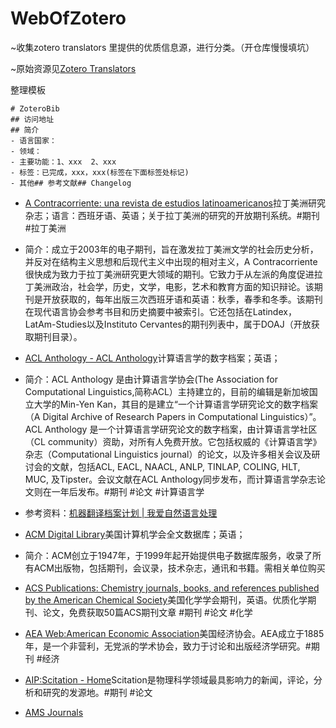 ﻿# WebOfZotero
~收集zotero translators 里提供的优质信息源，进行分类。（开仓库慢慢填坑）

~原始资源见[Zotero Translators](https://github.com/bravejiawen/translators)

整理模板

```
# ZoteroBib
## 访问地址
## 简介    
- 语言国家：
- 领域：    
- 主要功能：1、xxx  2、xxx    
- 标签：已完成，xxx，xxx(标签在下面标签处标记)    
- 其他## 参考文献## Changelog
```

- [A Contracorriente: una revista de estudios latinoamericanos](https://acontracorriente.chass.ncsu.edu/index.php/acontracorriente)拉丁美洲研究杂志；语言：西班牙语、英语；关于拉丁美洲的研究的开放期刊系统。#期刊 #拉丁美洲 
- 简介：成立于2003年的电子期刊，旨在激发拉丁美洲文学的社会历史分析，并反对在结构主义思想和后现代主义中出现的相对主义，A Contracorriente很快成为致力于拉丁美洲研究更大领域的期刊。它致力于从左派的角度促进拉丁美洲政治，社会学，历史，文学，电影，艺术和教育方面的知识辩论。该期刊是开放获取的，每年出版三次西班牙语和英语：秋季，春季和冬季。该期刊在现代语言协会参考书目和历史摘要中被索引。它还包括在Latindex，LatAm-Studies以及Instituto Cervantes的期刊列表中，属于DOAJ（开放获取期刊目录）。


- [ACL Anthology - ACL Anthology](https://aclweb.org/anthology/)计算语言学的数字档案；英语；
- 简介：ACL Anthology 是由计算语言学协会(The Association for Computational Linguistics,简称ACL）主持建立的，目前的编辑是新加坡国立大学的Min-Yen Kan，其目的是建立“一个计算语言学研究论文的数字档案（A Digital Archive of Research Papers in Computational Linguistics）”。ACL Anthology 是一个计算语言学研究论文的数字档案，由计算语言学社区（CL community）资助，对所有人免费开放。它包括权威的《计算语言学》杂志（Computational Linguistics journal）的论文，以及许多相关会议及研讨会的文献，包括ACL, EACL, NAACL, ANLP, TINLAP, COLING, HLT, MUC, 及Tipster。会议文献在ACL Anthology同步发布，而计算语言学杂志论文则在一年后发布。#期刊 #论文 #计算语言学
- 参考资料：[机器翻译档案计划 | 我爱自然语言处理](http://www.52nlp.cn/machine-translation-archive)

- [ACM Digital Library](https://dl.acm.org/)美国计算机学会全文数据库；英语；
- 简介：ACM创立于1947年，于1999年起开始提供电子数据库服务，收录了所有ACM出版物，包括期刊，会议录，技术杂志，通讯和书籍。需相关单位购买

- [ACS Publications: Chemistry journals, books, and references published by the American Chemical Society](https://pubs.acs.org/)美国化学学会期刊，英语。优质化学期刊、论文，免费获取50篇ACS期刊文章 #期刊 #论文 #化学

- [AEA Web:American Economic Association](https://www.aeaweb.org/)美国经济协会。AEA成立于1885年，是一个非营利，无党派的学术协会，致力于讨论和出版经济学研究。#期刊 #经济

- [AIP:Scitation - Home](https://www.scitation.org/)Scitation是物理科学领域最具影响力的新闻，评论，分析和研究的发源地。#期刊 #论文

- [AMS Journals](https://journals.ametsoc.org/)